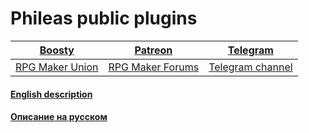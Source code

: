 # Phileas public plugins

| [Boosty](https://boosty.to/phileas) | [Patreon](https://www.patreon.com/treeverse_games) | [Telegram](https://t.me/olekolegovich) | 
| :---: | :---: | :---: |
| [RPG Maker Union](https://rpgmakerunion.ru/id/phileas) | [RPG Maker Forums](https://forums.rpgmakerweb.com/index.php?members/phileas.176075/) | [Telegram channel](https://t.me/treeverse_games) 

#### [English description](https://github.com/Oleg-Olegovich/phileas-public-plugins/blob/master/docs/end.md)

#### [Описание на русском](https://github.com/Oleg-Olegovich/phileas-public-plugins/blob/master/docs/rus.md)
